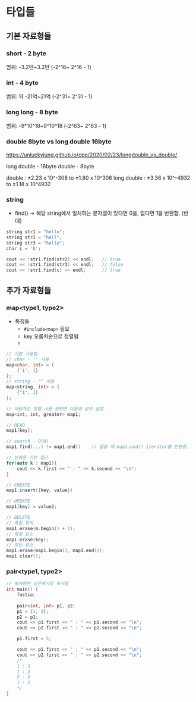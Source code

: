 # 타입들

## 기본 자료형들

### short - 2 byte

범위: -3.2만~3.2만 (-2^16~ 2^16 - 1)

### int - 4 byte

범위: 약 -21억~21억 (-2^31~ 2^31 - 1)

### long long - 8 byte

범위: -9*10^18~9^10^18 (-2^63~ 2^63 - 1)

### double 8byte vs long double 16byte

<https://unluckyjung.github.io/cpp/2020/02/23/longdouble_vs_double/>

long double - 16byte
double - 8byte

double : ±2.23 x 10^-308 to ±1.80 x 10^308
long double : ±3.36 x 10^-4932 to ±1.18 x 10^4932

### string

- find() -> 해당 string에서 일치하는 문자열이 있다면 0을, 없다면 1을 반환함. (반대)

```cpp
string str1 = "hello";
string str2 = "hell";
string str3 = "hallo";
char c = 'h';

cout << !str1.find(str2) << endl;   // true
cout << !str1.find(str3) << endl;   // false
cout << !str1.find(c) << endl;      // true
```

## 추가 자료형들

### map<type1, type2>

- 특징들
  - `#include<map>` 필요
  - key 오름차순으로 정렬됨
  -

```cpp
// 기본 사용법
// char - '' 사용
map<char, int> = {
    {'1', 1}
};
// string - "" 사용
map<string, int> = {
    {"1", 1}
};

// 내림차순 정렬 사용 원하면 다음과 같이 설정
map<int, int, greater> map1;

// READ
map1[key];

// search - O(N)
map1.find(...) != map1.end()    // 없을 떄 map1.end() iterator를 반환함.

// 반복문 기반 접근
for(auto k : map1){
    cout << k.first << " : " << k.second << "\n";
}

// CREATE
map1.insert({key, value})

// UPDATE
map1[key] = value2;

// DELETE
// 특정 위치
map1.erase(m.begin() + 2);
// 특정 요소
map1.erase(key);
// 모든 요소
map1.erase(map1.begin(), map1.end());
map1.clear();

```

### pair<type1, type2>

```cpp
// 복사하면 깊은복사로 복사됨
int main() {
    fastio;
    
    pair<int, int> p1, p2;
    p1 = {1, 3};
    p2 = p1;
    cout << p1.first << " : " << p1.second << "\n";
    cout << p2.first << " : " << p2.second << "\n";

    p1.first = 5;

    cout << p1.first << " : " << p1.second << "\n";
    cout << p2.first << " : " << p2.second << "\n";
    /*
    1 : 3
    1 : 3
    5 : 3
    1 : 3
    */
}
```
